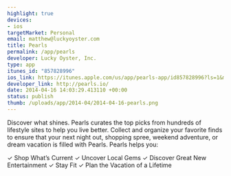 ```yaml
--- 
highlight: true
devices: 
- ios
targetMarket: Personal
email: matthew@luckyoyster.com
title: Pearls
permalink: /app/pearls
developer: Lucky Oyster, Inc.
type: app
itunes_id: "857828996"
ios_link: https://itunes.apple.com/us/app/pearls-app/id857828996?ls=1&mt=8
developer_link: http://pearls.io/
date: 2014-04-16 14:03:29.413110 +00:00
status: publish
thumb: /uploads/app/2014-04/2014-04-16-pearls.png
---
```


Discover what shines.  Pearls curates the top picks from hundreds of lifestyle sites to help you live better.  Collect and organize your favorite finds to ensure that your next night out, shopping spree, weekend adventure, or dream vacation is filled with Pearls. Pearls helps you:

✓ Shop What’s Current
✓ Uncover Local Gems
✓ Discover Great New Entertainment
✓ Stay Fit
✓ Plan the Vacation of a Lifetime
